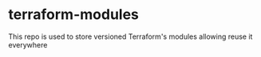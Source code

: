 # terraform-modules
This repo is used to store versioned Terraform's modules allowing reuse it everywhere
